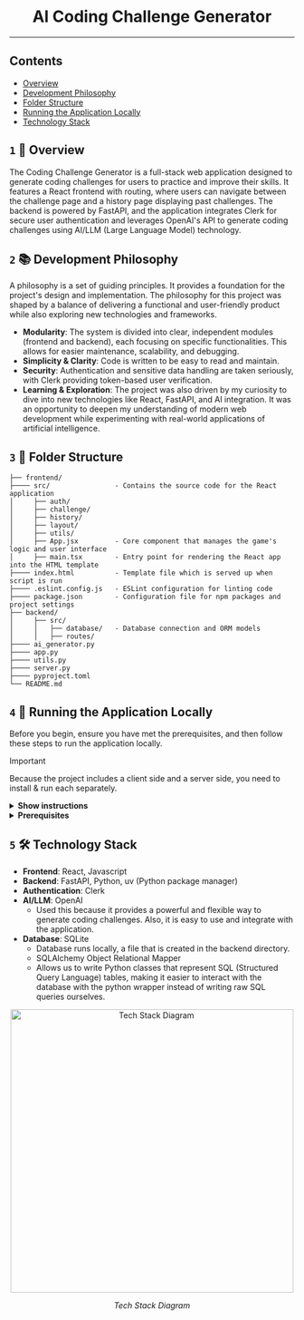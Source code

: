 <div align="center">
    <h1>AI Coding Challenge Generator </h1>
</div>

---

## Contents

- [Overview](#1--overview)
- [Development Philosophy](#2--development-philosophy)
- [Folder Structure](#3--folder-structure)
- [Running the Application Locally](#4--running-the-application-locally)
- [Technology Stack](#5--technology-stack)

## `1` 🎯 Overview

The Coding Challenge Generator is a full-stack web application designed to generate coding challenges 
for users to practice and improve their skills. It features a React frontend with routing, 
where users can navigate between the challenge page and a history page displaying past challenges. 
The backend is powered by FastAPI, and the application integrates Clerk for secure user authentication and 
leverages OpenAI's API to generate coding challenges using AI/LLM (Large Language Model) technology.

## `2` 📚 Development Philosophy

A philosophy is a set of guiding principles. It provides a foundation for the project's design and implementation.
The philosophy for this project was shaped by a balance of delivering a functional and user-friendly product while 
also exploring new technologies and frameworks.
- **Modularity**: The system is divided into clear, independent modules (frontend and backend), each focusing on specific functionalities. This allows for easier maintenance, scalability, and debugging.
- **Simplicity & Clarity**: Code is written to be easy to read and maintain.
- **Security**: Authentication and sensitive data handling are taken seriously, with Clerk providing token-based user verification.
- **Learning & Exploration**: The project was also driven by my curiosity to dive into new technologies like React, FastAPI, and AI integration. It was an opportunity to deepen my understanding of modern web development while experimenting with real-world applications of artificial intelligence.

## `3` 📂 Folder Structure

```
├── frontend/
├──── src/                - Contains the source code for the React application
│     ├── auth/          
│     ├── challenge/     
│     ├── history/       
│     ├── layout/        
│     ├── utils/         
│     ├── App.jsx         - Core component that manages the game's logic and user interface
│     ├── main.tsx        - Entry point for rendering the React app into the HTML template
├──── index.html          - Template file which is served up when script is run
├──── .eslint.config.js   - ESLint configuration for linting code
├──── package.json        - Configuration file for npm packages and project settings
├── backend/
│     ├── src/            
│     │   ├── database/   - Database connection and ORM models
│     │   ├── routes/     
├──── ai_generator.py     
├──── app.py              
├──── utils.py            
├──── server.py           
├──── pyproject.toml      
└── README.md
```

## `4` 🚀 Running the Application Locally
Before you begin, ensure you have met the prerequisites, and then
follow these steps to run the application locally.
> [!IMPORTANT]
>
> Because the project includes a client side and a server side, you need to install & run each separately.

<details><summary><b>Show instructions</b></summary>

1. **Clone the repository**: Start by cloning the repository to your local machine.
2. **Navigate to the frontend/backend directory**: Go to each folder within the project's root directory.
3. **Install dependencies**
4. **Set up environment variables**:
   - Create a .env file in the backend and frontend directory.
   - Add your Clerk API keys and OpenAI API key (from the respective dashboards).
    - Example `.env` file for the backend:
      ```plaintext
      CLERK_SECRET_KEY
      JWT_KEY
      OPENAI_API_KEY
      CLERK_WEBHOOK_SECRET
      ```
    - Example `.env` file for the frontend:
        ```plaintext
        VITE_CLERK_PUBLISHABLE_KEY
        ```
5. Start the development server:
    ```shell
    npm run dev # For the frontend
    ```
   
    ```shell
    uv run server.py # For the backend
    ```

</details>

<details><summary><b>Prerequisites</b></summary>

- Python
  - uv (Python package manager)
  - Unlike pip, uv is faster and more efficient, offering better performance for managing the virtual environment and dependencies for the backend.
- Node.js: Make sure you have Node.js installed.
  Node.js includes npm (package manager) by default.  
  To confirm that Node.js is installed correctly, open your terminal or command prompt and run the following commands:
    - ```shell 
      node -v # Displays the current version of Node.js.
      ```
    - ```shell
      npm -v # Displays the current version of npm.
      ```
- An Integrated Development Environment (IDE)
  - PyCharm
  - Visual Studio Code
- Clerk Account
  - Sign up for an account at [Clerk](https://clerk.com/).
  - Create a new application in Clerk and obtain your API keys.
  - Set up the environment variables in the `.env` file in the backend directory with your Clerk API keys.
- OpenAI Account
  - Sign up for an account at [OpenAI](https://platform.openai.com/).
  - Obtain your API key from the OpenAI dashboard.
  - Set up the environment variables in the `.env` file in the backend directory with your OpenAI API key.
  - _Note: You need to set up a payment method because the API is pay as you go._

</details>

## `5` 🛠️ Technology Stack
- **Frontend**: React, Javascript
- **Backend**: FastAPI, Python, uv (Python package manager)
- **Authentication**: Clerk
- **AI/LLM**: OpenAI
  - Used this because it provides a powerful and flexible way to generate coding challenges. 
    Also, it is easy to use and integrate with the application.
- **Database**: SQLite
    - Database runs locally, a file that is created in the backend directory.
    - SQLAlchemy Object Relational Mapper
    - Allows us to write Python classes that represent SQL (Structured Query Language) tables, 
      making it easier to interact with the database with the python wrapper instead of writing raw SQL queries ourselves.

<p align="center">
  <img src="https://github.com/user-attachments/assets/6715e9f8-f81e-4f2b-81f6-811a1a03128d" width="500" height="500" alt="Tech Stack Diagram">
</p>

<p align="center"><em>Tech Stack Diagram</em></p>
